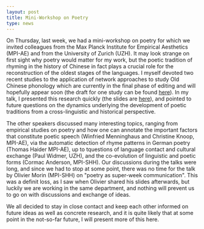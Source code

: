 ```yaml
---
layout: post
title: Mini-Workshop on Poetry 
type: news
---
```


On Thursday, last week, we had a mini-workshop on poetry for which we invited
colleagues from the Max Planck Institute for Empirical Aesthetics (MPI-AE) and
from the University of Zurich (UZH). It may look strange on first sight why
poetry would matter for my work, but the poetic
tradition of rhyming in the history of Chinese in fact plays a crucial role for
the reconstruction of the oldest stages of the languages. I myself devoted two
recent studies to the application of network approaches to study Old Chinese
phonology which are currently in the final phase of editing and will hopefully
appear soon (the draft for one study can be found
[here](http://lingulist.de/papers.html)). In my talk, I presented this research
quickly (the slides are
[here](http://lingulist.de/documents/talks/list-2017-poetic-function.html)),
and pointed to future questions on the dynamics underlying the development of
poetic traditions from a cross-linguistic and historical perspective.

The other speakers discussed many interesting topics, ranging from empirical
studies on poetry and how one can annotate the important factors that
constitute poetic speech (Winfried Menninghaus and Christine Knoop, MPI-AE),
via the automatic detection of rhyme patterns in German poetry (Thomas Haider
MPI-AE), up to tquestions of language contact and cultural exchange (Paul
Widmer, UZH), and the co-evolution of linguistic and poetic forms (Cormac
Anderson, MPI-SHH). Our discussions during the talks were long, and since we
had to stop at some point, there was no time for the talk by Olivier Morin
(MPI-SHH) on "poetry as super-week communication". This was a definit loss, as
I saw when Olivier shared his slides afterwards, but luckily we are working in
the same department, and nothing will prevent us to go on with discussions and
exchange of ideas. 

We all decided to stay in close contact and keep each other informed on future
ideas as well as concrete research, and it is quite likely that at some point
in the not-so-far future, I will present more of this here.
